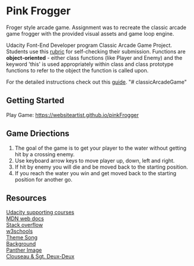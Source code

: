 Pink Frogger
===============================

Froger style arcade game. Assignment was to recreate the classic arcade game frogger with the provided visual assets and game loop engine.  

Udacity Font-End Developer program Classic Arcade Game Project.
Students use this [rubric](https://review.udacity.com/#!/projects/2696458597/rubric) for self-checking their submission. Functions are **object-oriented** - either class functions (like Player and Enemy) and the keyword 'this' is used appropriately within class and class prototype functions to refer to the object the function is called upon. 

For the detailed instructions check out this [guide](https://docs.google.com/document/d/1v01aScPjSWCCWQLIpFqvg3-vXLH2e8_SZQKC8jNO0Dc/pub?embedded=true).
"# classicArcadeGame" 


## Getting Started  

Play Game: https://websiteartist.github.io/pinkFrogger

## Game Driections
1. The goal of the game is to get your player to the water without getting hit by a crossing enemy.
2. Use keyboard arrow keys to move player up, down, left and right.
3. If hit by enemy you will die and be moved back to the starting position.
4. If you reach the water you win and get moved back to the starting position for another go.

## Resources

[Udacity supporting courses](https://www.udacity.com/)  
[MDN web docs](https://developer.mozilla.org/en-US/)  
[Stack overflow](https://stackoverflow.com/)  
[w3schools](https://www.w3schools.com/)  
[Theme Song ](https://instrumentalfx.co/download-pink-panther-theme-song/)  
[Background](https://wall.alphacoders.com/big.php?i=429927)  
[Panther Image](http://nostalgiacentral.com/television/tv-by-decade/tv-shows-1960s/pink-panther-show/)  
[Clouseau & Sgt. Deux-Deux](https://the-fox-after-dark.deviantart.com/art/The-Inspector-and-Sgt-Deux-Deux-656648302)  